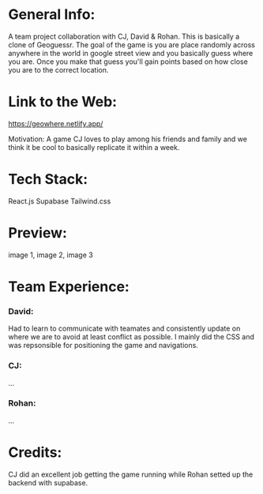 # General Info:
A team project collaboration with CJ, David & Rohan. This is basically a clone of Geoguessr. The goal of the game is you are place randomly across anywhere in the world in google street view and you basically guess where you are. Once you make that guess you'll gain points based on how close you are to the correct location.

# Link to the Web:
https://geowhere.netlify.app/

Motivation:
A game CJ loves to play among his friends and family and we think it be cool to basically replicate it within a week.

# Tech Stack:
React.js
Supabase
Tailwind.css

# Preview:
image 1,
image 2,
image 3

# Team Experience:
### David: 
Had to learn to communicate with teamates and consistently update on where we are to avoid at least conflict as possible. I mainly did the CSS and was repsonsible for positioning the game and navigations.

### CJ:
...

### Rohan:
...

# Credits:
CJ did an excellent job getting the game running while Rohan setted up the backend with supabase.